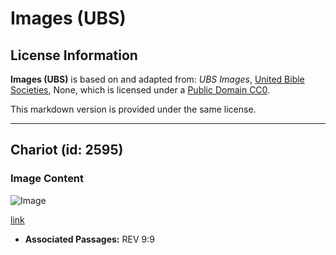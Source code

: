 # Images (UBS)

## License Information

**Images (UBS)** is based on and adapted from: _UBS Images_, [United Bible Societies](https://unitedbiblesocieties.org/), None, which is licensed under a [Public Domain CC0](https://creativecommons.org/public-domain/cc0/).

This markdown version is provided under the same license.



--------------------------------

## Chariot (id: 2595)

### Image Content

![Image](https://cdn.aquifer.bible/aquifer-content/resources/Media/WEB-0392_chariot.jpg)

[link](https://cdn.aquifer.bible/aquifer-content/resources/Media/WEB-0392_chariot.jpg)

* **Associated Passages:** REV 9:9

